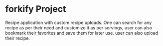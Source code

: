 # forkify Project

Recipe application with custom recipe uploads. One can search for any recipe as per their need and customize it as per servings, user can also bookmark their favorites and save them for later use. user can also upload their recipe.